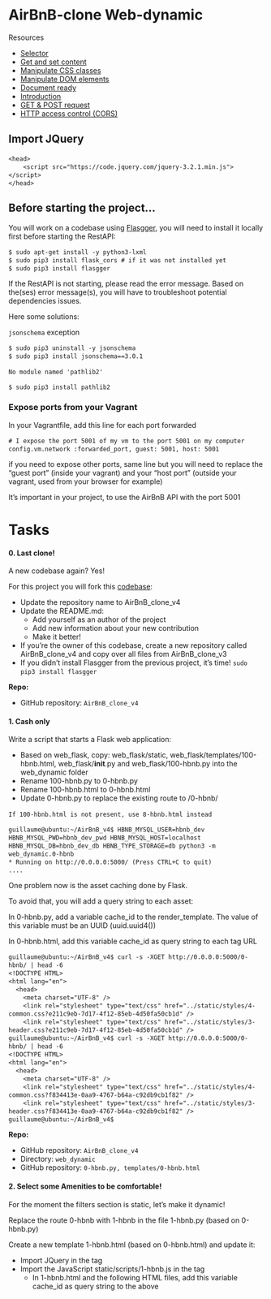 # AirBnB-clone Web-dynamic

Resources

- [Selector](https://intranet.alxswe.com/rltoken/Bl2mJVVG07XCP6E8qtsQMg)
- [Get and set content](https://intranet.alxswe.com/rltoken/oM3b0a0FGTy6AQ_UJ201Yw)
- [Manipulate CSS classes](https://intranet.alxswe.com/rltoken/LL2uScQvjWnj2ZEx2CzxXw)
- [Manipulate DOM elements](https://intranet.alxswe.com/rltoken/6JtTz9SaNX3AyVXht4tMYA)
- [Document ready](https://intranet.alxswe.com/rltoken/1AbzN1nEfBKoSjB-9kjmrA)
- [Introduction](https://intranet.alxswe.com/rltoken/OGDoIOd0cdmwDJFJy4aw5w)
- [GET & POST request](https://intranet.alxswe.com/rltoken/kmBzs_QPD72Oz--Yk80JHw)
- [HTTP access control (CORS)](https://intranet.alxswe.com/rltoken/tzqJx5SS5cF1BW_lAnXqqg)

## Import JQuery
```
<head>
    <script src="https://code.jquery.com/jquery-3.2.1.min.js"></script>
</head>
```

## Before starting the project…

You will work on a codebase using [Flasgger](https://intranet.alxswe.com/rltoken/VmGDpw_DCN16OJt_UoqsDQ), you will need to install it locally first before starting the RestAPI:

```
$ sudo apt-get install -y python3-lxml
$ sudo pip3 install flask_cors # if it was not installed yet
$ sudo pip3 install flasgger
```

If the RestAPI is not starting, please read the error message. Based on the(ses) error message(s), you will have to troubleshoot potential dependencies issues.

Here some solutions:

`jsonschema` exception

```
$ sudo pip3 uninstall -y jsonschema
$ sudo pip3 install jsonschema==3.0.1
```

`No module named 'pathlib2'`

```
$ sudo pip3 install pathlib2
```
### Expose ports from your Vagrant

In your Vagrantfile, add this line for each port forwarded

```
# I expose the port 5001 of my vm to the port 5001 on my computer
config.vm.network :forwarded_port, guest: 5001, host: 5001
```

if you need to expose other ports, same line but you will need to replace the “guest port” (inside your vagrant) and your “host port” (outside your vagrant, used from your browser for example)

It’s important in your project, to use the AirBnB API with the port 5001

# Tasks

#### 0. Last clone!

A new codebase again? Yes!

For this project you will fork this [codebase](https://intranet.alxswe.com/rltoken/18CpThAKqBP5uviO1DSSGw):

- Update the repository name to AirBnB_clone_v4
- Update the README.md:
    - Add yourself as an author of the project
    - Add new information about your new contribution
    - Make it better!
- If you’re the owner of this codebase, create a new repository called AirBnB_clone_v4 and copy over all files from AirBnB_clone_v3
- If you didn’t install Flasgger from the previous project, it’s time! `sudo pip3 install flasgger`

**Repo:**

- GitHub repository: `AirBnB_clone_v4`

#### 1. Cash only

Write a script that starts a Flask web application:

- Based on web_flask, copy: web_flask/static, web_flask/templates/100-hbnb.html, web_flask/__init__.py and web_flask/100-hbnb.py into the web_dynamic folder
- Rename 100-hbnb.py to 0-hbnb.py
- Rename 100-hbnb.html to 0-hbnb.html
- Update 0-hbnb.py to replace the existing route to /0-hbnb/

`If 100-hbnb.html is not present, use 8-hbnb.html instead`

```
guillaume@ubuntu:~/AirBnB_v4$ HBNB_MYSQL_USER=hbnb_dev HBNB_MYSQL_PWD=hbnb_dev_pwd HBNB_MYSQL_HOST=localhost HBNB_MYSQL_DB=hbnb_dev_db HBNB_TYPE_STORAGE=db python3 -m web_dynamic.0-hbnb
* Running on http://0.0.0.0:5000/ (Press CTRL+C to quit)
....
```

One problem now is the asset caching done by Flask.

To avoid that, you will add a query string to each asset:

In 0-hbnb.py, add a variable cache_id to the render_template. The value of this variable must be an UUID (uuid.uuid4())

In 0-hbnb.html, add this variable cache_id as query string to each <link> tag URL

```
guillaume@ubuntu:~/AirBnB_v4$ curl -s -XGET http://0.0.0.0:5000/0-hbnb/ | head -6
<!DOCTYPE HTML>
<html lang="en">
  <head>
    <meta charset="UTF-8" />
    <link rel="stylesheet" type="text/css" href="../static/styles/4-common.css?e211c9eb-7d17-4f12-85eb-4d50fa50cb1d" />
    <link rel="stylesheet" type="text/css" href="../static/styles/3-header.css?e211c9eb-7d17-4f12-85eb-4d50fa50cb1d" />
guillaume@ubuntu:~/AirBnB_v4$ curl -s -XGET http://0.0.0.0:5000/0-hbnb/ | head -6
<!DOCTYPE HTML>
<html lang="en">
  <head>
    <meta charset="UTF-8" />
    <link rel="stylesheet" type="text/css" href="../static/styles/4-common.css?f834413e-0aa9-4767-b64a-c92db9cb1f82" />
    <link rel="stylesheet" type="text/css" href="../static/styles/3-header.css?f834413e-0aa9-4767-b64a-c92db9cb1f82" />
guillaume@ubuntu:~/AirBnB_v4$
```

**Repo:**

- GitHub repository: `AirBnB_clone_v4`
- Directory: `web_dynamic`
- GitHub repository: `0-hbnb.py, templates/0-hbnb.html`

#### 2. Select some Amenities to be comfortable!

For the moment the filters section is static, let’s make it dynamic!

Replace the route 0-hbnb with 1-hbnb in the file 1-hbnb.py (based on 0-hbnb.py)

Create a new template 1-hbnb.html (based on 0-hbnb.html) and update it:

- Import JQuery in the <head> tag
- Import the JavaScript static/scripts/1-hbnb.js in the <head> tag
    - In 1-hbnb.html and the following HTML files, add this variable cache_id as query string to the above <script> tag
- Add a <input type="checkbox"> tag to the li tag of each amenity
- The new checkbox must be at 10px on the left of the Amenity name
- Add to the input tags of each amenity (<li> tag) the attribute data-id=":amenity_id" => this will allow us to retrieve the Amenity ID from the DOM
- Add to the input tags of each amenity (<li> tag) the attribute data-name=":amenity_name" => this will allow us to retrieve the Amenity name from the DOM

Write a JavaScript script (static/scripts/1-hbnb.js):

- Your script must be executed only when DOM is loaded
- You must use JQuery
- Listen for changes on each input checkbox tag:
    - if the checkbox is checked, you must store the Amenity ID in a variable (dictionary or list)
    - if the checkbox is unchecked, you must remove the Amenity ID from the variable
    - update the h4 tag inside the div Amenities with the list of Amenities checked
As example:

![Alt Text](web1.jpg)
![Alt Text](web2.jpg)
![Alt Text](web3.jpg)

**Repo:**

- GitHub repository: `AirBnB_clone_v4`
- Directory: `web_dynamic`
- GitHub repository: `1-hbnb.py, templates/1-hbnb.html, static/scripts/1-hbnb.js`